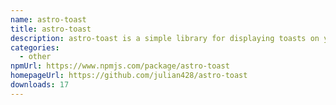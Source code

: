 ```yaml
---
name: astro-toast
title: astro-toast
description: astro-toast is a simple library for displaying toasts on your website.
categories:
  - other
npmUrl: https://www.npmjs.com/package/astro-toast
homepageUrl: https://github.com/julian428/astro-toast
downloads: 17
---
```

